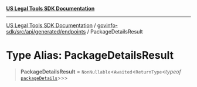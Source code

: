 [**US Legal Tools SDK Documentation**](../../../../../../README.md)

***

[US Legal Tools SDK Documentation](../../../../../../README.md) / [govinfo-sdk/src/api/generated/endpoints](../README.md) / PackageDetailsResult

# Type Alias: PackageDetailsResult

> **PackageDetailsResult** = `NonNullable`\<`Awaited`\<`ReturnType`\<*typeof* [`packageDetails`](../functions/packageDetails.md)\>\>\>

